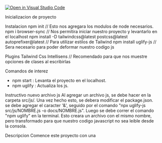 [![Open in Visual Studio Code](https://classroom.github.com/assets/open-in-vscode-f059dc9a6f8d3a56e377f745f24479a46679e63a5d9fe6f495e02850cd0d8118.svg)](https://classroom.github.com/online_ide?assignment_repo_id=5423313&assignment_repo_type=AssignmentRepo)


Inicializacion de proyecto

Instalacion
   npm init  // Esto nos agregara los modulos de node necesarios.
   npm i browser-sync  // Nos permitira iniciar nuestro proyecto y levantarlo en el localhost
   npm install -D tailwindcss@latest postcss@latest autoprefixer@latest // Para utilizar estilos de Tailwind
   npm install uglify-js // Sera necesario para poder deformar nuestro codigo js


Plugins
Tailwind Css Intellisens // Recomendado para que nos muestre opciones de clases al escribirlas

Comandos de interez
- npm start : Levanta el proyecto en el localhost.
- npm uglify : Actualiza los js.


Instructivo nuevo archivo js
Al agregar un archivo js, se debe hacer en la carpeta src/js/. Una vez hecho esto, se debera modificar el package.json.
se debe agregar el caracter '&', seguido por el comando "npx uglify-js src/js/NOMBRE.js -o docs/NOMBRE.js".
Luego se debe correr el comando "npm uglify" en la terminal. Esto creara un archivo con el mismo nombre, pero transformado para que nuestro codigo javascript no sea leible desde la consola.

Descripcion
Comence este proyecto con una 